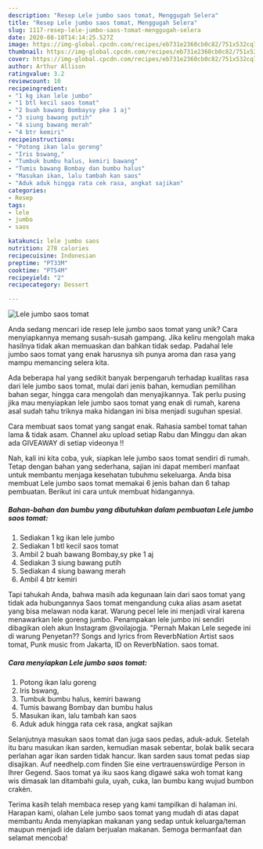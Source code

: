 ```yaml
---
description: "Resep Lele jumbo saos tomat, Menggugah Selera"
title: "Resep Lele jumbo saos tomat, Menggugah Selera"
slug: 1117-resep-lele-jumbo-saos-tomat-menggugah-selera
date: 2020-08-10T14:14:25.527Z
image: https://img-global.cpcdn.com/recipes/eb731e2360cb0c82/751x532cq70/lele-jumbo-saos-tomat-foto-resep-utama.jpg
thumbnail: https://img-global.cpcdn.com/recipes/eb731e2360cb0c82/751x532cq70/lele-jumbo-saos-tomat-foto-resep-utama.jpg
cover: https://img-global.cpcdn.com/recipes/eb731e2360cb0c82/751x532cq70/lele-jumbo-saos-tomat-foto-resep-utama.jpg
author: Arthur Allison
ratingvalue: 3.2
reviewcount: 10
recipeingredient:
- "1 kg ikan lele jumbo"
- "1 btl kecil saos tomat"
- "2 buah bawang Bombaysy pke 1 aj"
- "3 siung bawang putih"
- "4 siung bawang merah"
- "4 btr kemiri"
recipeinstructions:
- "Potong ikan lalu goreng"
- "Iris bswang,"
- "Tumbuk bumbu halus, kemiri bawang"
- "Tumis bawang Bombay dan bumbu halus"
- "Masukan ikan, lalu tambah kan saos"
- "Aduk aduk hingga rata cek rasa, angkat sajikan"
categories:
- Resep
tags:
- lele
- jumbo
- saos

katakunci: lele jumbo saos 
nutrition: 278 calories
recipecuisine: Indonesian
preptime: "PT33M"
cooktime: "PT54M"
recipeyield: "2"
recipecategory: Dessert

---
```



![Lele jumbo saos tomat](https://img-global.cpcdn.com/recipes/eb731e2360cb0c82/751x532cq70/lele-jumbo-saos-tomat-foto-resep-utama.jpg)

Anda sedang mencari ide resep lele jumbo saos tomat yang unik? Cara menyiapkannya memang susah-susah gampang. Jika keliru mengolah maka hasilnya tidak akan memuaskan dan bahkan tidak sedap. Padahal lele jumbo saos tomat yang enak harusnya sih punya aroma dan rasa yang mampu memancing selera kita.

Ada beberapa hal yang sedikit banyak berpengaruh terhadap kualitas rasa dari lele jumbo saos tomat, mulai dari jenis bahan, kemudian pemilihan bahan segar, hingga cara mengolah dan menyajikannya. Tak perlu pusing jika mau menyiapkan lele jumbo saos tomat yang enak di rumah, karena asal sudah tahu triknya maka hidangan ini bisa menjadi suguhan spesial.

Cara membuat saos tomat yang sangat enak. Rahasia sambel tomat tahan lama &amp; tidak asam. Channel aku upload setiap Rabu dan Minggu dan akan ada GIVEAWAY di setiap videonya !!


Nah, kali ini kita coba, yuk, siapkan lele jumbo saos tomat sendiri di rumah. Tetap dengan bahan yang sederhana, sajian ini dapat memberi manfaat untuk membantu menjaga kesehatan tubuhmu sekeluarga. Anda bisa membuat Lele jumbo saos tomat memakai 6 jenis bahan dan 6 tahap pembuatan. Berikut ini cara untuk membuat hidangannya.

<!--inarticleads1-->

##### Bahan-bahan dan bumbu yang dibutuhkan dalam pembuatan Lele jumbo saos tomat:

1. Sediakan 1 kg ikan lele jumbo
1. Sediakan 1 btl kecil saos tomat
1. Ambil 2 buah bawang Bombay,sy pke 1 aj
1. Sediakan 3 siung bawang putih
1. Sediakan 4 siung bawang merah
1. Ambil 4 btr kemiri


Tapi tahukah Anda, bahwa masih ada kegunaan lain dari saos tomat yang tidak ada hubungannya Saos tomat mengandung cuka alias asam asetat yang bisa melawan noda karat. Warung pecel lele ini menjadi viral karena menawarkan lele goreng jumbo. Penampakan lele jumbo ini sendiri dibagikan oleh akun Instagram @voilajogja. &#34;Pernah Makan Lele segede ini di warung Penyetan?? Songs and lyrics from ReverbNation Artist saos tomat, Punk music from Jakarta, ID on ReverbNation. saos tomat. 

<!--inarticleads2-->

##### Cara menyiapkan Lele jumbo saos tomat:

1. Potong ikan lalu goreng
1. Iris bswang,
1. Tumbuk bumbu halus, kemiri bawang
1. Tumis bawang Bombay dan bumbu halus
1. Masukan ikan, lalu tambah kan saos
1. Aduk aduk hingga rata cek rasa, angkat sajikan


Selanjutnya masukan saos tomat dan juga saos pedas, aduk-aduk. Setelah itu baru masukan ikan sarden, kemudian masak sebentar, bolak balik secara perlahan agar ikan sarden tidak hancur. Ikan sarden saus tomat pedas siap disajikan. Auf needhelp.com finden Sie eine vertrauenswürdige Person in Ihrer Gegend. Saos tomat ya iku saos kang digawé saka woh tomat kang wis dimasak lan ditambahi gula, uyah, cuka, lan bumbu kang wujud bumbon crakèn. 

Terima kasih telah membaca resep yang kami tampilkan di halaman ini. Harapan kami, olahan Lele jumbo saos tomat yang mudah di atas dapat membantu Anda menyiapkan makanan yang sedap untuk keluarga/teman maupun menjadi ide dalam berjualan makanan. Semoga bermanfaat dan selamat mencoba!
